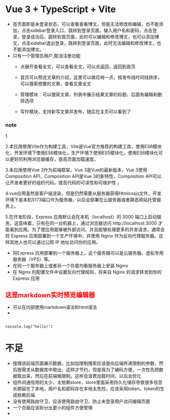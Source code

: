 # Vue 3 + TypeScript + Vite

<ul><li>首页面即是未登录状态，可以查看查看博文，但是无法修改和编辑，也不能添加，点击sidebar登录入口，跳转到登录页面，输入用户名和密码，点击登录，登录成功后，跳转到首页面，此时可以编辑和修改博文，也可以添加博文，点击sidebar退出登录，跳转到登录页面，此时无法编辑和修改博文，也不能添加博文。</li>
<li>只有一个管理员用户,取消注册功能</li>

* 点展开查看全文，可以查看全文，可以点返回，返回到首页

* 首页可以预览文章的介绍，这里可以做花哨一点，按发布线时间线排序，可以搜索想要的文章，查看文章全文
* 管理模块：可以搜索文章，列表中展示结果文章的标题，后面有编辑和删除选项
*  写作模块，支持新写文章并发布，随后在主页可以看到了
</ul>
<h3>note</h3>
1.

2.本应用使用Vite作为构建工具，Vite是Vue官方推荐的构建工具，使用ES6模块化，开发环境下使用ES6模块化，生产环境下使用ES5模块化，使用ES6模块化可以更好的利用浏览器缓存，提高页面加载速度。  

3.本应用使用Vue 3作为前端框架，Vue 3是Vue的最新版本，Vue 3使用Composition API，Composition API是Vue 3的新特性，Composition API可以让开发者更好的组织代码，提高代码的可读性和可维护性  。  

4.vue应用虽然是客户端渲染，但是仍然需要从服务器获得Htmlcssjs文件，开发环境下是本机5173端口作为服务器，以后会部署在云服务器或者静态网站托管服务上。

5.在开发阶段，Express 应用默认会在本机（localhost）的 3000 端口上启动服务。这意味着，只有在同一台机器上，通过浏览器访问 http://localhost:3000 才能看到应用。为了使应用能够被外部访问，并且能够处理更多的并发请求，通常会将 Express 应用部署到一个生产环境中，并使用 Nginx 作为反向代理服务器。这样其他人也可以通过公网 IP 地址访问你的应用。

* 将Express 应用部署到一个服务器上，这个服务器可以是云服务器、虚拟专用服务器（VPS）等。
* 在同一个服务器上或者另一个负载均衡服务器上安装 Nginx
* 在 Nginx 的配置文件中设置反向代理规则，将来自 Nginx 的请求转发到你的 Express 应用


<h1 style="color:red;font-size:20px">这是markdown实时预览编辑器</h1>

<ul style="margin-top:10px">
<li>
可以在内部使用markdown语法和html语法
<li>
</ul>

```

console.log("hello!")

```

# 不足
* 按理说前端页面展示数据，比如加限制搜索应该是向后端传递限制的参数，然后按需求从数据库中取出，这样才节约，但是我为了编码方便，一次性先把数据取出来，然后在前端做限制，这样会浪费加载时间，以后会优化
* 组件间通信用的太少，太依赖store，store里面采用持久化储存导致很多信息长期留在了本地，用户名和密码存在本地太危险，应该采用token，token的生成依赖后端
* 没有使用路由守卫，应该使用路由守卫，防止未登录用户访问编辑页面
* 一个页面应该拆分出更小的组件方便管理
* 